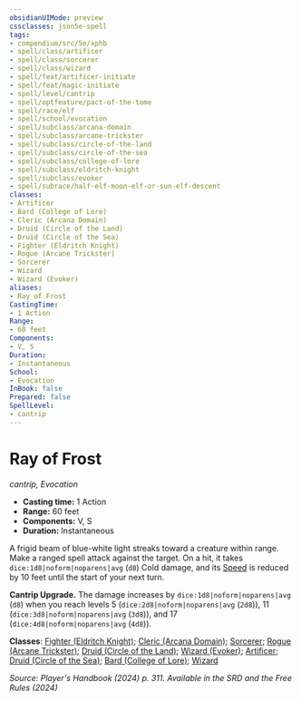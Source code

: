 ```yaml
---
obsidianUIMode: preview
cssclasses: json5e-spell
tags:
- compendium/src/5e/xphb
- spell/class/artificer
- spell/class/sorcerer
- spell/class/wizard
- spell/feat/artificer-initiate
- spell/feat/magic-initiate
- spell/level/cantrip
- spell/optfeature/pact-of-the-tome
- spell/race/elf
- spell/school/evocation
- spell/subclass/arcana-domain
- spell/subclass/arcane-trickster
- spell/subclass/circle-of-the-land
- spell/subclass/circle-of-the-sea
- spell/subclass/college-of-lore
- spell/subclass/eldritch-knight
- spell/subclass/evoker
- spell/subrace/half-elf-moon-elf-or-sun-elf-descent
classes:
- Artificer
- Bard (College of Lore)
- Cleric (Arcana Domain)
- Druid (Circle of the Land)
- Druid (Circle of the Sea)
- Fighter (Eldritch Knight)
- Rogue (Arcane Trickster)
- Sorcerer
- Wizard
- Wizard (Evoker)
aliases:
- Ray of Frost
CastingTime: 
- 1 Action
Range:
- 60 feet
Components:
- V, S
Duration:
- Instantaneous
School:
- Evocation
InBook: false
Prepared: false
SpellLevel:
- cantrip
---
```

# Ray of Frost
*cantrip, Evocation*  


- **Casting time:** 1 Action
- **Range:** 60 feet
- **Components:** V, S
- **Duration:** Instantaneous

A frigid beam of blue-white light streaks toward a creature within range. Make a ranged spell attack against the target. On a hit, it takes `dice:1d8|noform|noparens|avg` (`d8`) Cold damage, and its [Speed](/3-Mechanics/CLI/variant-rules/speed-xphb.md) is reduced by 10 feet until the start of your next turn.

**Cantrip Upgrade.** The damage increases by `dice:1d8|noform|noparens|avg` (`d8`) when you reach levels 5 (`dice:2d8|noform|noparens|avg` (`2d8`)), 11 (`dice:3d8|noform|noparens|avg` (`3d8`)), and 17 (`dice:4d8|noform|noparens|avg` (`4d8`)).

**Classes**: [Fighter (Eldritch Knight)](/3-Mechanics/CLI/lists/list-spells-classes-eldritch-knight-xphb.md "subclass=XPHB;class=XPHB"); [Cleric (Arcana Domain)](/3-Mechanics/CLI/lists/list-spells-classes-arcana-domain-scag.md "subclass=SCAG;class=XPHB"); [Sorcerer](/3-Mechanics/CLI/lists/list-spells-classes-sorcerer.md); [Rogue (Arcane Trickster)](/3-Mechanics/CLI/lists/list-spells-classes-arcane-trickster-xphb.md "subclass=XPHB;class=XPHB"); [Druid (Circle of the Land)](/3-Mechanics/CLI/lists/list-spells-classes-circle-of-the-land-xphb.md "subclass=XPHB;class=XPHB"); [Wizard (Evoker)](/3-Mechanics/CLI/lists/list-spells-classes-evoker-xphb.md "subclass=XPHB;class=XPHB"); [Artificer](/3-Mechanics/CLI/lists/list-spells-classes-artificer.md); [Druid (Circle of the Sea)](/3-Mechanics/CLI/lists/list-spells-classes-circle-of-the-sea-xphb.md "subclass=XPHB;class=XPHB"); [Bard (College of Lore)](/3-Mechanics/CLI/lists/list-spells-classes-college-of-lore-xphb.md "subclass=XPHB;class=XPHB"); [Wizard](/3-Mechanics/CLI/lists/list-spells-classes-wizard.md)

*Source: Player's Handbook (2024) p. 311. Available in the <span title='Systems Reference Document (5.2)'>SRD</span> and the Free Rules (2024)*